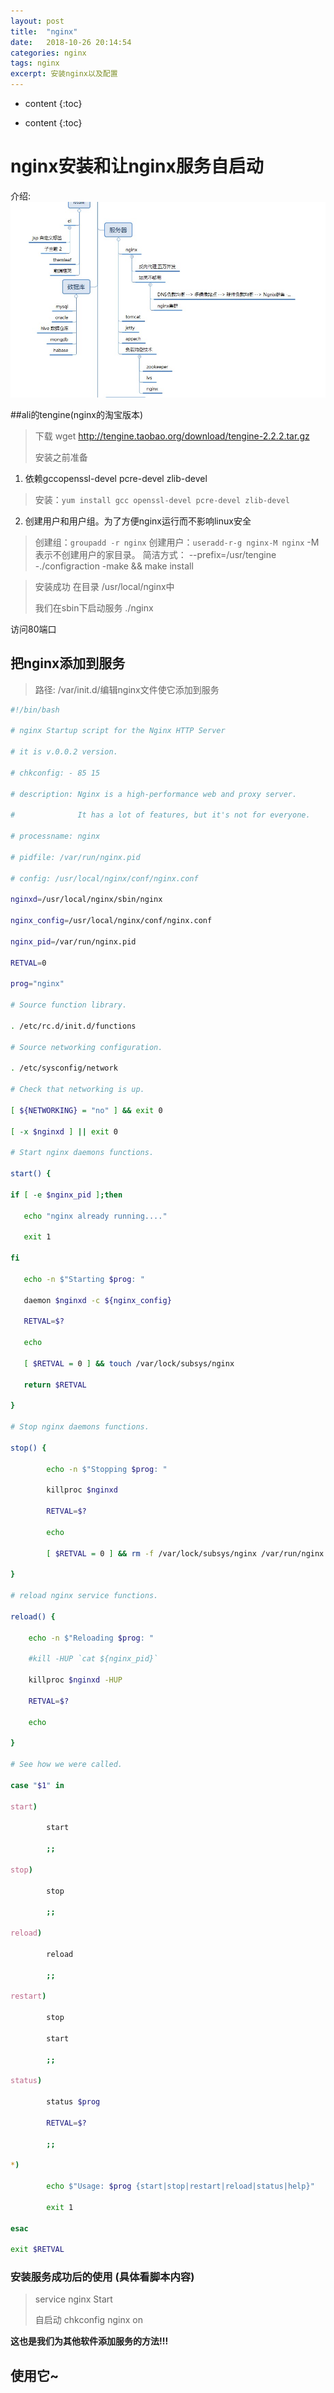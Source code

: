 ```yaml
---
layout: post
title:  "nginx"
date:   2018-10-26 20:14:54
categories: nginx
tags: nginx
excerpt: 安装nginx以及配置
---
```

* content
{:toc}



* content
{:toc}
# nginx安装和让nginx服务自启动

介绍:
![nginx的作用](/image/nginx.jpg)


##ali的tengine(nginx的淘宝版本)
>下载 wget http://tengine.taobao.org/download/tengine-2.2.2.tar.gz
>
>安装之前准备

1. 依赖gccopenssl-devel pcre-devel zlib-devel
>安装：`yum install gcc openssl-devel pcre-devel zlib-devel`
2. 创建用户和用户组。为了方便nginx运行而不影响linux安全
>创建组：`groupadd -r nginx`
创建用户：`useradd-r-g nginx-M nginx`
-M表示不创建用户的家目录。
简洁方式：
--prefix=/usr/tengine
-./configraction
-make && make install

>安装成功
在目录   /usr/local/nginx中
>
>我们在sbin下启动服务
./nginx

访问80端口

## 把nginx添加到服务
>路径:  /var/init.d/编辑nginx文件使它添加到服务
>

```sh
#!/bin/bash

# nginx Startup script for the Nginx HTTP Server

# it is v.0.0.2 version.

# chkconfig: - 85 15

# description: Nginx is a high-performance web and proxy server.

#              It has a lot of features, but it's not for everyone.

# processname: nginx

# pidfile: /var/run/nginx.pid

# config: /usr/local/nginx/conf/nginx.conf

nginxd=/usr/local/nginx/sbin/nginx

nginx_config=/usr/local/nginx/conf/nginx.conf

nginx_pid=/var/run/nginx.pid

RETVAL=0

prog="nginx"

# Source function library.

. /etc/rc.d/init.d/functions

# Source networking configuration.

. /etc/sysconfig/network

# Check that networking is up.

[ ${NETWORKING} = "no" ] && exit 0

[ -x $nginxd ] || exit 0

# Start nginx daemons functions.

start() {

if [ -e $nginx_pid ];then

   echo "nginx already running...."

   exit 1

fi

   echo -n $"Starting $prog: "

   daemon $nginxd -c ${nginx_config}

   RETVAL=$?

   echo

   [ $RETVAL = 0 ] && touch /var/lock/subsys/nginx

   return $RETVAL

}

# Stop nginx daemons functions.

stop() {

        echo -n $"Stopping $prog: "

        killproc $nginxd

        RETVAL=$?

        echo

        [ $RETVAL = 0 ] && rm -f /var/lock/subsys/nginx /var/run/nginx.pid

}

# reload nginx service functions.

reload() {

    echo -n $"Reloading $prog: "

    #kill -HUP `cat ${nginx_pid}`

    killproc $nginxd -HUP

    RETVAL=$?

    echo

}

# See how we were called.

case "$1" in

start)

        start

        ;;

stop)

        stop

        ;;

reload)

        reload

        ;;

restart)

        stop

        start

        ;;

status)

        status $prog

        RETVAL=$?

        ;;

*)

        echo $"Usage: $prog {start|stop|restart|reload|status|help}"

        exit 1

esac

exit $RETVAL
```

### 安装服务成功后的使用 (具体看脚本内容)
> service  nginx Start
>
> 自启动   chkconfig nginx on
>
**这也是我们为其他软件添加服务的方法!!!**


## 使用它~
